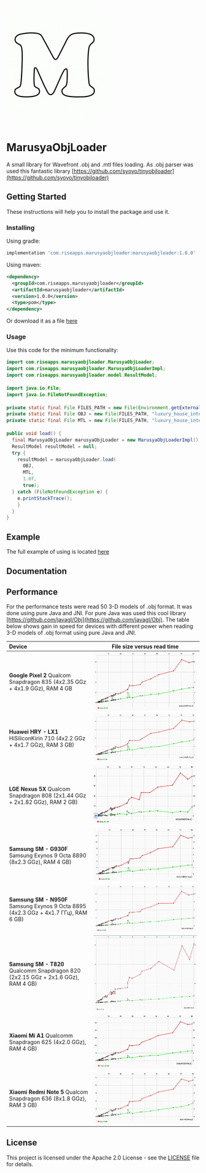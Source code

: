 ![](logo.jpg)

# MarusyaObjLoader

A small library for Wavefront .obj and .mtl files loading. As .obj parser was used this fantastic library [https://github.com/syoyo/tinyobjloader](https://github.com/syoyo/tinyobjloader) 

## Getting Started

These instructions will help you to install the package and use it.

### Installing

Using gradle:

```gradle
implementation 'com.riseapps.marusyaobjloader:marusyaobjloader:1.0.0'
```

Using maven:
```xml
<dependency>
  <groupId>com.riseapps.marusyaobjloader</groupId>
  <artifactId>marusyaobjloader</artifactId>
  <version>1.0.0</version>
  <type>pom</type>
</dependency>
```

Or download it as a file [here](https://github.com/dmitryusikriseapps/MarusyaObjLoader/releases)

### Usage

Use this code for the minimum functionality: 
```java
import com.riseapps.marusyaobjloader.MarusyaObjLoader;
import com.riseapps.marusyaobjloader.MarusyaObjLoaderImpl;
import com.riseapps.marusyaobjloader.model.ResultModel;

import java.io.File;
import java.io.FileNotFoundException;

private static final File FILES_PATH = new File(Environment.getExternalStorageDirectory(), "jni_test");
private static final File OBJ = new File(FILES_PATH, "luxury_house_interior.obj");
private static final File MTL = new File(FILES_PATH, "luxury_house_interior.mtl");

public void load() {
  final MarusyaObjLoader marusyaObjLoader = new MarusyaObjLoaderImpl();
  ResultModel resultModel = null;
  try {
    resultModel = marusyaObjLoader.load(
      OBJ,
      MTL,
      1.0f,
      true);
  } catch (FileNotFoundException e) {
    e.printStackTrace();
    }
  }
}
```

## Example

The full example of using is located [here](https://github.com/dmitryusikriseapps/MarusyaObjLoader/tree/master/app/src/main/java/com/riseapps/objloaderjni)

## Documentation

## Performance

For the performance tests were read 50 3-D models of .obj format. It was done using pure Java and JNI. For pure Java was used this cool library [https://github.com/javagl/Obj](https://github.com/javagl/Obj). The table below shows gain in speed for devices with different power when reading 3-D models of .obj format using pure Java and JNI.

| Device  | File size versus read time |
| :--- | :---: |
| **Google Pixel 2**  Qualcom Snapdragon 835 (4x2.35 GGz + 4x1.9 GGz), RAM 4 GB | ![](charts/google%20pixel%202.png)|
| **Huawei HRY - LX1** HiSiliconKirin 710 (4x2.2 GGz + 4x1.7 GGz), RAM 3 GB) | ![](charts/huawei%20hry-lx1.png) |
| **LGE Nexus 5X** Qualcom Snapdragon 808 (2x1.44 GGz + 2x1.82 GGz), RAM 2 GB) | ![](charts/lge%20nexus%205x.png) |
| **Samsung SM - G930F** Samsung Exynos 9 Octa 8890 (8x2.3 GGz), RAM 4 GB) | ![](charts/samsung%20sm-g930f.png) |
| **Samsung SM - N950F** Samsung Exynos 9 Octa 8895 (4x2.3 GGz + 4x1.7 ГГц), RAM 6 GB) | ![](charts/samsung%20sm-n950f.png) |
| **Samsung SM - T820** Qualcomm Snapdragon 820 (2x2.15 GGz + 2x1.6 GGz), RAM 4 GB) | ![](charts/samsung%20sm-t820.png) |
| **Xiaomi Mi A1** Qualcomm Snapdragon 625 (4x2.0 GGz), RAM 4 GB) | ![](charts/xiaomi%20mi%20a1.png) |
| **Xiaomi Redmi Note 5** Qualcom Snapdragon 636 (8x1.8 GGz), RAM 3 GB) | ![](charts/xioami%20redmi%20note%205.png) |

## License

This project is licensed under the Apache 2.0 License - see the [LICENSE](LICENSE) file for details.
